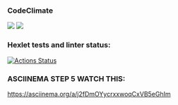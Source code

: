### CodeClimate
<p>
<a href="https://codeclimate.com/github/NiceBruce/java-project-71/maintainability"><img src="https://api.codeclimate.com/v1/badges/7bbfaa03c914c018449f/maintainability" /></a>
<a href="https://codeclimate.com/github/NiceBruce/java-project-71/test_coverage"><img src="https://api.codeclimate.com/v1/badges/7bbfaa03c914c018449f/test_coverage" /></a> </p>

### Hexlet tests and linter status:
[![Actions Status](https://github.com/NiceBruce/java-project-71/workflows/hexlet-check/badge.svg)](https://github.com/NiceBruce/java-project-71/actions)


### ASCIINEMA STEP 5 WATCH THIS:
https://asciinema.org/a/j2fDmOYycrxxwoqCxVB5eGhIm
